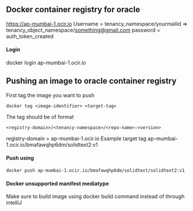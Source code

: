 ## Docker container registry for oracle
https://ap-mumbai-1.ocir.io
Username = tenancy_namespace/yourmailid => tenancy_object_namespace/something@gmail.com
password = auth_token_created

#### Login 
docker login ap-mumbai-1.ocir.io

## Pushing an image to oracle container registry
First tag the image you want to push
```
docker tag <image-identifier> <target-tag>
```
The tag should be of format
```
<registry-domain>/<tenancy-namespace>/<repo-name>:<version>
```
registry-domain = ap-mumbai-1.ocir.io
Example target tag ap-mumbai-1.ocir.io/bmafawqhp6dm/solidtext2:v1
#### Push using  
   ```
   docker push ap-mumbai-1.ocir.io/bmafawqhp6dm/solidtext/solidtext2:v1
   ```
#### Docker unsupported manifest mediatype
Make sure to build image using docker build command instead of through intelliJ